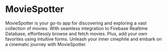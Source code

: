 # MovieSpotter
MovieSpotter is your go-to app for discovering and exploring a vast collection of movies. With seamless integration to Firebase Realtime Database, effortlessly browse and fetch movies. Plus, add your own favorites using intuitive forms. Unleash your inner cinephile and embark on a cinematic journey with MovieSpotter.
